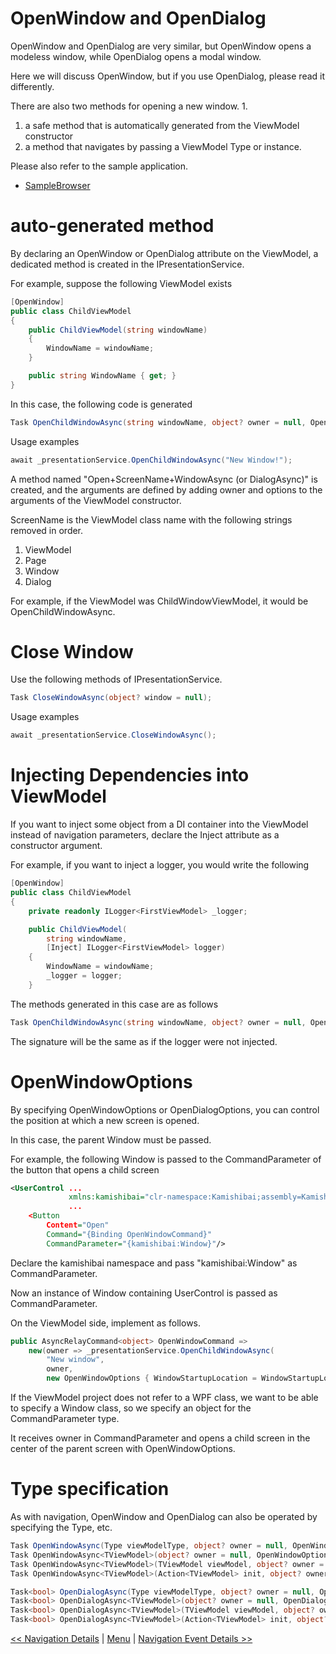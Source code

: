 # OpenWindow and OpenDialog

OpenWindow and OpenDialog are very similar, but OpenWindow opens a modeless window, while OpenDialog opens a modal window.

Here we will discuss OpenWindow, but if you use OpenDialog, please read it differently.

There are also two methods for opening a new window. 1.

1. a safe method that is automatically generated from the ViewModel constructor
2. a method that navigates by passing a ViewModel Type or instance.

Please also refer to the sample application.

- [SampleBrowser](https://github.com/nuitsjp/KAMISHIBAI/tree/master/Sample/SampleBrowser)

# auto-generated method

By declaring an OpenWindow or OpenDialog attribute on the ViewModel, a dedicated method is created in the IPresentationService.

For example, suppose the following ViewModel exists

```cs
[OpenWindow]
public class ChildViewModel
{
    public ChildViewModel(string windowName)
    {
        WindowName = windowName;
    }

    public string WindowName { get; }
}
```

In this case, the following code is generated

```cs
Task OpenChildWindowAsync(string windowName, object? owner = null, OpenWindowOptions? options = null);
```

Usage examples

```cs
await _presentationService.OpenChildWindowAsync("New Window!");
```

A method named "Open+ScreenName+WindowAsync (or DialogAsync)" is created, and the arguments are defined by adding owner and options to the arguments of the ViewModel constructor.

ScreenName is the ViewModel class name with the following strings removed in order.

1. ViewModel
2. Page
3. Window
4. Dialog

For example, if the ViewModel was ChildWindowViewModel, it would be OpenChildWindowAsync.

# Close Window

Use the following methods of IPresentationService.

```cs
Task CloseWindowAsync(object? window = null);
```

Usage examples

```cs
await _presentationService.CloseWindowAsync();
```

# Injecting Dependencies into ViewModel

If you want to inject some object from a DI container into the ViewModel instead of navigation parameters, declare the Inject attribute as a constructor argument.

For example, if you want to inject a logger, you would write the following

```cs
[OpenWindow]
public class ChildViewModel
{
    private readonly ILogger<FirstViewModel> _logger;

    public ChildViewModel(
        string windowName, 
        [Inject] ILogger<FirstViewModel> logger)
    {
        WindowName = windowName;
        _logger = logger;
    }
```

The methods generated in this case are as follows

```cs
Task OpenChildWindowAsync(string windowName, object? owner = null, OpenWindowOptions? options = null);
```

The signature will be the same as if the logger were not injected.

# OpenWindowOptions

By specifying OpenWindowOptions or OpenDialogOptions, you can control the position at which a new screen is opened.

In this case, the parent Window must be passed.

For example, the following Window is passed to the CommandParameter of the button that opens a child screen

```xml
<UserControl ...
             xmlns:kamishibai="clr-namespace:Kamishibai;assembly=Kamishibai.View"
             ...
    <Button 
        Content="Open" 
        Command="{Binding OpenWindowCommand}" 
        CommandParameter="{kamishibai:Window}"/>
```

Declare the kamishibai namespace and pass "kamishibai:Window" as CommandParameter.

Now an instance of Window containing UserControl is passed as CommandParameter.

On the ViewModel side, implement as follows.

```cs
public AsyncRelayCommand<object> OpenWindowCommand =>
    new(owner => _presentationService.OpenChildWindowAsync(
        "New window", 
        owner, 
        new OpenWindowOptions { WindowStartupLocation = WindowStartupLocation.CenterOwner }));
```

If the ViewModel project does not refer to a WPF class, we want to be able to specify a Window class, so we specify an object for the CommandParameter type.

It receives owner in CommandParameter and opens a child screen in the center of the parent screen with OpenWindowOptions.

# Type specification

As with navigation, OpenWindow and OpenDialog can also be operated by specifying the Type, etc.

```cs
Task OpenWindowAsync(Type viewModelType, object? owner = null, OpenWindowOptions? options = null);
Task OpenWindowAsync<TViewModel>(object? owner = null, OpenWindowOptions? options = null);
Task OpenWindowAsync<TViewModel>(TViewModel viewModel, object? owner = null, OpenWindowOptions? options = null) where TViewModel : notnull;
Task OpenWindowAsync<TViewModel>(Action<TViewModel> init, object? owner = null, OpenWindowOptions? options = null);

Task<bool> OpenDialogAsync(Type viewModelType, object? owner = null, OpenDialogOptions? options = null);
Task<bool> OpenDialogAsync<TViewModel>(object? owner = null, OpenDialogOptions? options = null);
Task<bool> OpenDialogAsync<TViewModel>(TViewModel viewModel, object? owner = null, OpenDialogOptions? options = null) where TViewModel : notnull;
Task<bool> OpenDialogAsync<TViewModel>(Action<TViewModel> init, object? owner = null, OpenDialogOptions? options = null);
```

[<< Navigation Details](05-navigation.md) | [Menu](01-table-of-contents.md) | [Navigation Event Details >>](07-navigation-event.md)